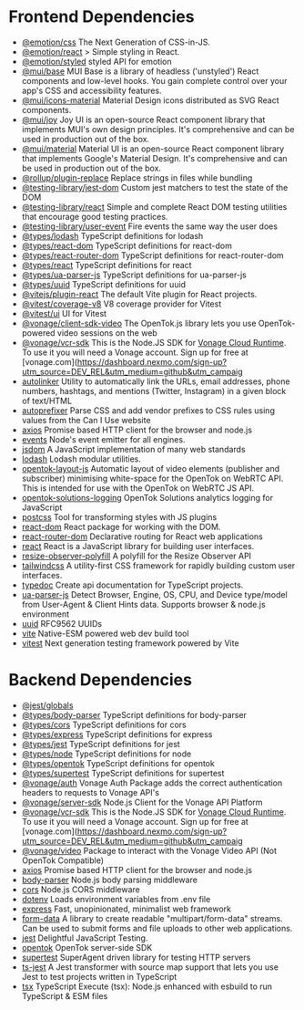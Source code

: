 # Frontend Dependencies
- [@emotion/css](https://www.npmjs.com/package/@emotion/css) The Next Generation of CSS-in-JS.
- [@emotion/react](https://www.npmjs.com/package/@emotion/react) > Simple styling in React.
- [@emotion/styled](https://www.npmjs.com/package/@emotion/styled) styled API for emotion
- [@mui/base](https://www.npmjs.com/package/@mui/base) MUI Base is a library of headless ('unstyled') React components and low-level hooks. You gain complete control over your app's CSS and accessibility features.
- [@mui/icons-material](https://www.npmjs.com/package/@mui/icons-material) Material Design icons distributed as SVG React components.
- [@mui/joy](https://www.npmjs.com/package/@mui/joy) Joy UI is an open-source React component library that implements MUI's own design principles. It's comprehensive and can be used in production out of the box.
- [@mui/material](https://www.npmjs.com/package/@mui/material) Material UI is an open-source React component library that implements Google's Material Design. It's comprehensive and can be used in production out of the box.
- [@rollup/plugin-replace](https://www.npmjs.com/package/@rollup/plugin-replace) Replace strings in files while bundling
- [@testing-library/jest-dom](https://www.npmjs.com/package/@testing-library/jest-dom) Custom jest matchers to test the state of the DOM
- [@testing-library/react](https://www.npmjs.com/package/@testing-library/react) Simple and complete React DOM testing utilities that encourage good testing practices.
- [@testing-library/user-event](https://www.npmjs.com/package/@testing-library/user-event) Fire events the same way the user does
- [@types/lodash](https://www.npmjs.com/package/@types/lodash) TypeScript definitions for lodash
- [@types/react-dom](https://www.npmjs.com/package/@types/react-dom) TypeScript definitions for react-dom
- [@types/react-router-dom](https://www.npmjs.com/package/@types/react-router-dom) TypeScript definitions for react-router-dom
- [@types/react](https://www.npmjs.com/package/@types/react) TypeScript definitions for react
- [@types/ua-parser-js](https://www.npmjs.com/package/@types/ua-parser-js) TypeScript definitions for ua-parser-js
- [@types/uuid](https://www.npmjs.com/package/@types/uuid) TypeScript definitions for uuid
- [@vitejs/plugin-react](https://www.npmjs.com/package/@vitejs/plugin-react) The default Vite plugin for React projects.
- [@vitest/coverage-v8](https://www.npmjs.com/package/@vitest/coverage-v8) V8 coverage provider for Vitest
- [@vitest/ui](https://www.npmjs.com/package/@vitest/ui) UI for Vitest
- [@vonage/client-sdk-video](https://www.npmjs.com/package/@vonage/client-sdk-video) The OpenTok.js library lets you use OpenTok-powered video sessions on the web
- [@vonage/vcr-sdk](https://www.npmjs.com/package/@vonage/vcr-sdk) This is the Node.JS SDK for [Vonage Cloud Runtime](https://developer.vonage.com/cloud-runtime). To use it you will need a Vonage account. Sign up for free at [vonage.com](https://dashboard.nexmo.com/sign-up?utm_source=DEV_REL&utm_medium=github&utm_campaig
- [autolinker](https://www.npmjs.com/package/autolinker) Utility to automatically link the URLs, email addresses, phone numbers, hashtags, and mentions (Twitter, Instagram) in a given block of text/HTML
- [autoprefixer](https://www.npmjs.com/package/autoprefixer) Parse CSS and add vendor prefixes to CSS rules using values from the Can I Use website
- [axios](https://www.npmjs.com/package/axios) Promise based HTTP client for the browser and node.js
- [events](https://www.npmjs.com/package/events) Node's event emitter for all engines.
- [jsdom](https://www.npmjs.com/package/jsdom) A JavaScript implementation of many web standards
- [lodash](https://www.npmjs.com/package/lodash) Lodash modular utilities.
- [opentok-layout-js](https://www.npmjs.com/package/opentok-layout-js) Automatic layout of video elements (publisher and subscriber) minimising white-space for the OpenTok on WebRTC API. This is intended for use with the OpenTok on WebRTC JS API.
- [opentok-solutions-logging](https://www.npmjs.com/package/opentok-solutions-logging) OpenTok Solutions analytics logging for JavaScript
- [postcss](https://www.npmjs.com/package/postcss) Tool for transforming styles with JS plugins
- [react-dom](https://www.npmjs.com/package/react-dom) React package for working with the DOM.
- [react-router-dom](https://www.npmjs.com/package/react-router-dom) Declarative routing for React web applications
- [react](https://www.npmjs.com/package/react) React is a JavaScript library for building user interfaces.
- [resize-observer-polyfill](https://www.npmjs.com/package/resize-observer-polyfill) A polyfill for the Resize Observer API
- [tailwindcss](https://www.npmjs.com/package/tailwindcss) A utility-first CSS framework for rapidly building custom user interfaces.
- [typedoc](https://www.npmjs.com/package/typedoc) Create api documentation for TypeScript projects.
- [ua-parser-js](https://www.npmjs.com/package/ua-parser-js) Detect Browser, Engine, OS, CPU, and Device type/model from User-Agent & Client Hints data. Supports browser & node.js environment
- [uuid](https://www.npmjs.com/package/uuid) RFC9562 UUIDs
- [vite](https://www.npmjs.com/package/vite) Native-ESM powered web dev build tool
- [vitest](https://www.npmjs.com/package/vitest) Next generation testing framework powered by Vite

# Backend Dependencies
- [@jest/globals](https://www.npmjs.com/package/@jest/globals) 
- [@types/body-parser](https://www.npmjs.com/package/@types/body-parser) TypeScript definitions for body-parser
- [@types/cors](https://www.npmjs.com/package/@types/cors) TypeScript definitions for cors
- [@types/express](https://www.npmjs.com/package/@types/express) TypeScript definitions for express
- [@types/jest](https://www.npmjs.com/package/@types/jest) TypeScript definitions for jest
- [@types/node](https://www.npmjs.com/package/@types/node) TypeScript definitions for node
- [@types/opentok](https://www.npmjs.com/package/@types/opentok) TypeScript definitions for opentok
- [@types/supertest](https://www.npmjs.com/package/@types/supertest) TypeScript definitions for supertest
- [@vonage/auth](https://www.npmjs.com/package/@vonage/auth) Vonage Auth Package adds the correct authentication headers to requests to Vonage API's
- [@vonage/server-sdk](https://www.npmjs.com/package/@vonage/server-sdk) Node.js Client for the Vonage API Platform
- [@vonage/vcr-sdk](https://www.npmjs.com/package/@vonage/vcr-sdk) This is the Node.JS SDK for [Vonage Cloud Runtime](https://developer.vonage.com/cloud-runtime). To use it you will need a Vonage account. Sign up for free at [vonage.com](https://dashboard.nexmo.com/sign-up?utm_source=DEV_REL&utm_medium=github&utm_campaig
- [@vonage/video](https://www.npmjs.com/package/@vonage/video) Package to interact with the Vonage Video API (Not OpenTok Compatible)
- [axios](https://www.npmjs.com/package/axios) Promise based HTTP client for the browser and node.js
- [body-parser](https://www.npmjs.com/package/body-parser) Node.js body parsing middleware
- [cors](https://www.npmjs.com/package/cors) Node.js CORS middleware
- [dotenv](https://www.npmjs.com/package/dotenv) Loads environment variables from .env file
- [express](https://www.npmjs.com/package/express) Fast, unopinionated, minimalist web framework
- [form-data](https://www.npmjs.com/package/form-data) A library to create readable "multipart/form-data" streams. Can be used to submit forms and file uploads to other web applications.
- [jest](https://www.npmjs.com/package/jest) Delightful JavaScript Testing.
- [opentok](https://www.npmjs.com/package/opentok) OpenTok server-side SDK
- [supertest](https://www.npmjs.com/package/supertest) SuperAgent driven library for testing HTTP servers
- [ts-jest](https://www.npmjs.com/package/ts-jest) A Jest transformer with source map support that lets you use Jest to test projects written in TypeScript
- [tsx](https://www.npmjs.com/package/tsx) TypeScript Execute (tsx): Node.js enhanced with esbuild to run TypeScript & ESM files
